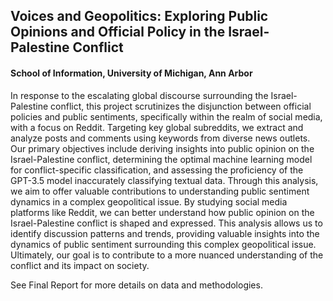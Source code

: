 ## Voices and Geopolitics: Exploring Public Opinions and Official Policy in the Israel-Palestine Conflict
#### School of Information, University of Michigan, Ann Arbor

In response to the escalating global discourse surrounding the Israel-Palestine conflict, this project scrutinizes the disjunction between official policies and public
sentiments, specifically within the realm of social media, with a focus on Reddit.
Targeting key global subreddits, we extract and analyze posts and comments using keywords from diverse news outlets.
Our primary objectives include deriving insights into public opinion on the Israel-Palestine conflict, determining the optimal machine learning model for conflict-specific classification, and assessing the proficiency of the GPT-3.5 model inaccurately classifying textual data. Through this analysis, we aim to offer valuable contributions to understanding public sentiment dynamics in a complex geopolitical issue. By studying social media platforms like Reddit, we can better understand how public opinion on the Israel-Palestine conflict is shaped and expressed. This analysis
allows us to identify discussion patterns and trends, providing valuable insights into the dynamics of public sentiment surrounding this complex geopolitical issue. Ultimately, our
goal is to contribute to a more nuanced understanding of the conflict and its impact on society.

See Final Report for more details on data and methodologies.